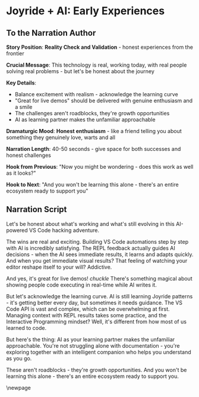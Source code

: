 # Joyride + AI: Early Experiences

## To the Narration Author

**Story Position**: **Reality Check and Validation** - honest experiences from the frontier

**Crucial Message**: This technology is real, working today, with real people solving real problems - but let's be honest about the journey

**Key Details**:
- Balance excitement with realism - acknowledge the learning curve
- "Great for live demos" should be delivered with genuine enthusiasm and a smile
- The challenges aren't roadblocks, they're growth opportunities
- AI as learning partner makes the unfamiliar approachable

**Dramaturgic Mood**: **Honest enthusiasm** - like a friend telling you about something they genuinely love, warts and all

**Narration Length**: 40-50 seconds - give space for both successes and honest challenges

**Hook from Previous**: "Now you might be wondering - does this work as well as it looks?"

**Hook to Next**: "And you won't be learning this alone - there's an entire ecosystem ready to support you"

## Narration Script

Let's be honest about what's working and what's still evolving in this AI-powered VS Code hacking adventure.

The wins are real and exciting. Building VS Code automations step by step with AI is incredibly satisfying. The REPL feedback actually guides AI decisions - when the AI sees immediate results, it learns and adapts quickly. And when you get immediate visual results? That feeling of watching your editor reshape itself to your will? Addictive.

And yes, it's great for live demos! *chuckle* There's something magical about showing people code executing in real-time while AI writes it.

But let's acknowledge the learning curve. AI is still learning Joyride patterns - it's getting better every day, but sometimes it needs guidance. The VS Code API is vast and complex, which can be overwhelming at first. Managing context with REPL results takes some practice, and the Interactive Programming mindset? Well, it's different from how most of us learned to code.

But here's the thing: AI as your learning partner makes the unfamiliar approachable. You're not struggling alone with documentation - you're exploring together with an intelligent companion who helps you understand as you go.

These aren't roadblocks - they're growth opportunities. And you won't be learning this alone - there's an entire ecosystem ready to support you.

\newpage